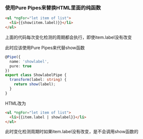 ### 使用Pure Pipes来替换HTML里面的纯函数

```html
<ul *ngFor="let item of list">
  <li>{{show(item.label)}}</li>
</ul>
```

上面的代码每次变化检测的周期都会执行，即使item.label没有改变

此时应该使用Pure Pipes来代替show函数

```typescript
@Pipe({
  name: 'showlabel',
  pure: true
})
export class ShowlabelPipe {
  transform(label: string) {
    return show(label);
  }
}
```

HTML改为

```html
<ul *ngFor="let item of list">
  <li>{{item.label | showlabel}}</li>
</ul>
```

此时变化检测周期时如果item.label没有改变，是不会调用show函数的
